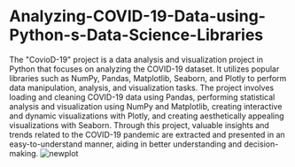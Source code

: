# Analyzing-COVID-19-Data-using-Python-s-Data-Science-Libraries
The "CovioD-19" project is a data analysis and visualization project in Python that focuses on analyzing the COVID-19 dataset. It utilizes popular libraries such as NumPy, Pandas, Matplotlib, Seaborn, and Plotly to perform data manipulation, analysis, and visualization tasks. The project involves loading and cleaning COVID-19 data using Pandas, performing statistical analysis and visualization using NumPy and Matplotlib, creating interactive and dynamic visualizations with Plotly, and creating aesthetically appealing visualizations with Seaborn. Through this project, valuable insights and trends related to the COVID-19 pandemic are extracted and presented in an easy-to-understand manner, aiding in better understanding and decision-making.
![newplot](https://user-images.githubusercontent.com/75623749/232966816-36b15731-2310-421c-a73b-32576a00b9d9.png)

